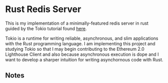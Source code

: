 Rust Redis Server
===================


This is my implementation of a minimally-featured redis server in rust guided by the Tokio tutorial found [here](https://tokio.rs/tokio/tutorial). 

Tokio is a runtime for writing reliable, asynchronous, and slim applications with the Rust programming language. I am implementing this project and studying Tokio so that I may begin contributing to the Ethereum 2.0 Lighthouse Client and also because asynchronous execution is dope and I want to develop a sharper intuition for writing asynchornous code with Rust.




## Notes 

